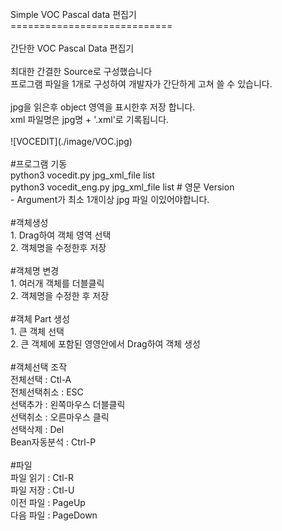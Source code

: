 <br>
Simple VOC Pascal data 편집기 <br>
============================<br>
<br>
간단한 VOC Pascal Data 편집기<br>
<br>
최대한 간결한 Source로 구성했습니다<br>
프로그램 파일을 1개로 구성하여 개발자가 간단하게 고쳐 쓸 수 있습니다.<br>
<br>
jpg을 읽은후 object 영역을 표시한후 저장 합니다.<br>
xml 파일명은  jpg명 + '.xml'로 기록됩니다.<br>
<br>
![VOCEDIT](./image/VOC.jpg)<br>
<br>
#프로그램 기동<br>
  python3 vocedit.py  jpg_xml_file list <br>
  python3 vocedit_eng.py  jpg_xml_file list # 영문 Version<br>
  - Argument가 최소 1개이상 jpg 파일 이있어야합니다.<br>
<br>
#객체생성<br>
 1. Drag하여 객체 영역 선택<br>
 2. 객체명을 수정한후 저장 <br>
<br>
#객체명 변경<br>
 1. 여러개 객체를 더블클릭<br>
 2. 객체명을 수정한 후 저장<br>
<br>
#객체 Part 생성<br>
 1. 큰 객체 선택 <br>
 2. 큰 객체에 포함된 영영안에서 Drag하여 객체 생성<br>
<br>
#객체선택 조작<br>
	전체선택    : Ctl-A <br>
	전체선택취소 : ESC  <br>
	선택추가  : 왼쪽마우스 더블클릭 <br>
	선택취소  : 오른마우스 클릭 <br>
	선택삭제     : Del    <br>
	Bean자동분석 : Ctrl-P<br>
	<br>
#파일<br>
	파일 읽기 : Ctl-R      <br>
	파일 저장 : Ctl-U      <br>
	이전 파일 : PageUp     <br>
	다음 파일 : PageDown   <br>
